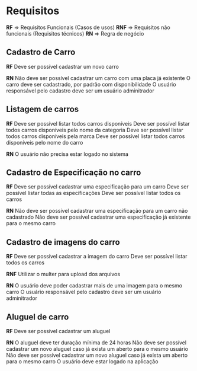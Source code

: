 # Requisitos

**RF** => Requisitos Funcionais (Casos de usos)
**RNF** => Requisitos não funcionais (Requisitos técnicos)
**RN** => Regra de negócio

## Cadastro de Carro

**RF**
Deve ser possível cadastrar um novo carro

**RN**
Não deve ser possível cadastrar um carro com uma placa já existente
O carro deve ser cadastrado, por padrão com disponibilidade
O usuário responsável pelo cadastro deve ser um usuário adminitrador

## Listagem de carros

**RF**
Deve ser possível listar todos carros disponíveis
Deve ser possível listar todos carros disponíveis pelo nome da categoria
Deve ser possível listar todos carros disponíveis pela marca
Deve ser possível listar todos carros disponíveis pelo nome do carro


**RN**
O usuário não precisa estar logado no sistema

## Cadastro de Especificação no carro

**RF**
Deve ser possível cadastrar uma especificação para um carro
Deve ser possível listar todas as especificações
Deve ser possível listar todos os carros

**RN**
Não deve ser possível cadastrar uma especificação para um carro não cadastrado
Não deve ser possível cadastrar uma especificação já existente para o mesmo carro

## Cadastro de imagens do carro

**RF**
Deve ser possível cadastrar a imagem do carro
Deve ser possível listar todos os carros

**RNF**
Utilizar o multer para upload dos arquivos

**RN**
O usuário deve poder cadastrar mais de uma imagem para o mesmo carro
O usuário responsável pelo cadastro deve ser um usuário adminitrador

## Aluguel de carro

**RF**
Deve ser possível cadastrar um aluguel

**RN**
O aluguel deve ter duração mínima de 24 horas
Não deve ser possível cadastrar um novo aluguel caso já exista um aberto para o mesmo usuário
Não deve ser possível cadastrar um novo aluguel caso já exista um aberto para o mesmo carro
O usuário deve estar logado na aplicação

